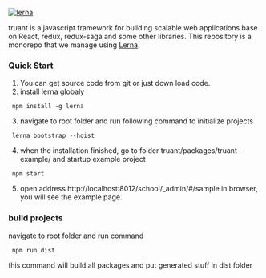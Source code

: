 [![lerna](https://img.shields.io/badge/maintained%20with-lerna-cc00ff.svg)](https://lernajs.io/)


truant is a javascript framework for building scalable web applications base on React, redux, redux-saga and some other libraries. This repository is a monorepo that we manage using [Lerna](https://github.com/lerna/lerna).

### Quick Start
1. You can get source code from git or just down load code. 
2. install lerna globaly
````shell
 npm install -g lerna
````
3. navigate to root folder and run following command to initialize projects
````shell
 lerna bootstrap --hoist
````
4. when the installation finished, go to folder truant/packages/truant-example/ and startup example project
````shell
 npm start
````
5. open address http://localhost:8012/school/_admin/#/sample in browser, you will see the example page.

### build projects

navigate to root folder and run command
````shell
 npm run dist
````
this command will build all packages and put generated stuff in dist folder


